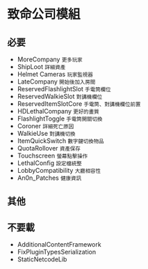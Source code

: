 # 致命公司模組
## 必要
  - MoreCompany `更多玩家`
  - ShipLoot `詳細資產`
  - Helmet Cameras `玩家監視器`
  - LateCompany `開始後加入房間`
  - ReservedFlashlightSlot `手電筒欄位`
  - ReservedWalkieSlot `對講機欄位`
  - ReservedItemSlotCore `手電筒、對講機欄位前置`
  - HDLethalCompany `更好的畫質`
  - FlashlightToggle `手電筒開關切換`
  - Coroner `詳細死亡原因`
  - WalkieUse `對講機切換`
  - ItemQuickSwitch `數字鍵切換物品`
  - QuotaRollover `資產保存`
  - Touchscreen `螢幕點擊操作`
  - LethalConfig `設定檔統整`
  - LobbyCompatibility `大廳相容性`
  - An0n_Patches `健康資訊`

## 其他

## 不要載
  - AdditionalContentFramework
  - FixPluginTypesSerialization
  - StaticNetcodeLib
